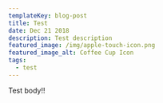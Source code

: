 ```yaml
---
templateKey: blog-post
title: Test
date: Dec 21 2018
description: Test description
featured_image: /img/apple-touch-icon.png
featured_image_alt: Coffee Cup Icon
tags:
  - test
---
```

Test body!!
